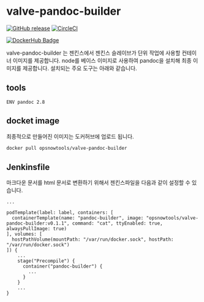 # valve-pandoc-builder

[![GitHub release](https://img.shields.io/github/release/opsnow-tools/valve-pandoc-builder.svg)](https://github.com/opsnow-tools/valve-pandoc-builder/releases)
[![CircleCI](https://circleci.com/gh/opsnow-tools/valve-pandoc-builder.svg?style=svg)](https://circleci.com/gh/opsnow-tools/valve-pandoc-builder)

[![DockerHub Badge](http://dockeri.co/image/opsnowtools/valve-pandoc-builder)](https://hub.docker.com/r/opsnowtools/valve-pandoc-builder/)

valve-pandoc-builder 는 젠킨스에서 젠킨스 슬레이브가 단위 작업에 사용할 컨테이너 이미지를 제공합니다.
node를 베이스 이미지로 사용하여 pandoc을 설치해 최종 이미지를 제공합니다.
설치되는 주요 도구는 아래와 같습니다.

## tools
```
ENV pandoc 2.8
```

## docket image
최종적으로 만들어진 이미지는 도커허브에 업로드 됩니다.
```bash
docker pull opsnowtools/valve-pandoc-builder
```

## Jenkinsfile
마크다운 문서를 html 문서로 변환하기 위해서 젠킨스파일을 다음과 같이 설정할 수 있습니다.
```
...

podTemplate(label: label, containers: [
  containerTemplate(name: "pandoc-builder", image: "opsnowtools/valve-pandoc-builder:v0.1.1", command: "cat", ttyEnabled: true, alwaysPullImage: true)
], volumes: [
  hostPathVolume(mountPath: "/var/run/docker.sock", hostPath: "/var/run/docker.sock")
]) {
    ...
    stage("Precompile") {
      container("pandoc-builder") {
        ...
      }
    }
    ...
}
```